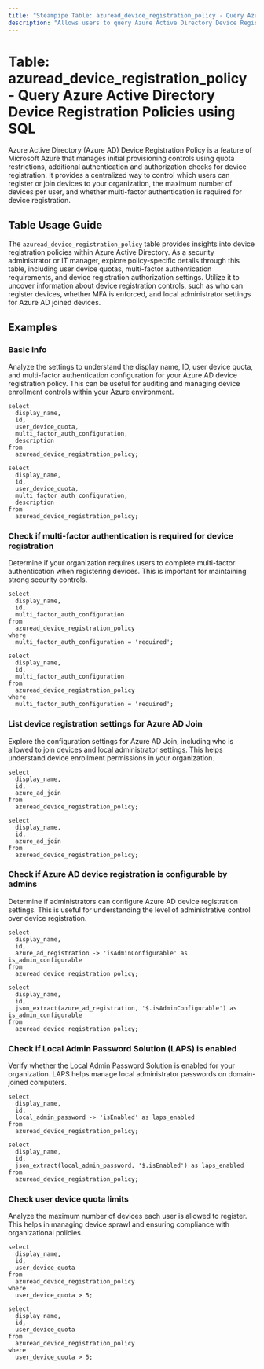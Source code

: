 ```yaml
---
title: "Steampipe Table: azuread_device_registration_policy - Query Azure Active Directory Device Registration Policies using SQL"
description: "Allows users to query Azure Active Directory Device Registration Policies, specifically the policy settings that control device registration, providing insights into device enrollment and management configurations."
---
```


# Table: azuread_device_registration_policy - Query Azure Active Directory Device Registration Policies using SQL

Azure Active Directory (Azure AD) Device Registration Policy is a feature of Microsoft Azure that manages initial provisioning controls using quota restrictions, additional authentication and authorization checks for device registration. It provides a centralized way to control which users can register or join devices to your organization, the maximum number of devices per user, and whether multi-factor authentication is required for device registration.

## Table Usage Guide

The `azuread_device_registration_policy` table provides insights into device registration policies within Azure Active Directory. As a security administrator or IT manager, explore policy-specific details through this table, including user device quotas, multi-factor authentication requirements, and device registration authorization settings. Utilize it to uncover information about device registration controls, such as who can register devices, whether MFA is enforced, and local administrator settings for Azure AD joined devices.

## Examples

### Basic info
Analyze the settings to understand the display name, ID, user device quota, and multi-factor authentication configuration for your Azure AD device registration policy. This can be useful for auditing and managing device enrollment controls within your Azure environment.

```sql+postgres
select
  display_name,
  id,
  user_device_quota,
  multi_factor_auth_configuration,
  description
from
  azuread_device_registration_policy;
```

```sql+sqlite
select
  display_name,
  id,
  user_device_quota,
  multi_factor_auth_configuration,
  description
from
  azuread_device_registration_policy;
```

### Check if multi-factor authentication is required for device registration
Determine if your organization requires users to complete multi-factor authentication when registering devices. This is important for maintaining strong security controls.

```sql+postgres
select
  display_name,
  id,
  multi_factor_auth_configuration
from
  azuread_device_registration_policy
where
  multi_factor_auth_configuration = 'required';
```

```sql+sqlite
select
  display_name,
  id,
  multi_factor_auth_configuration
from
  azuread_device_registration_policy
where
  multi_factor_auth_configuration = 'required';
```

### List device registration settings for Azure AD Join
Explore the configuration settings for Azure AD Join, including who is allowed to join devices and local administrator settings. This helps understand device enrollment permissions in your organization.

```sql+postgres
select
  display_name,
  id,
  azure_ad_join
from
  azuread_device_registration_policy;
```

```sql+sqlite
select
  display_name,
  id,
  azure_ad_join
from
  azuread_device_registration_policy;
```

### Check if Azure AD device registration is configurable by admins
Determine if administrators can configure Azure AD device registration settings. This is useful for understanding the level of administrative control over device registration.

```sql+postgres
select
  display_name,
  id,
  azure_ad_registration -> 'isAdminConfigurable' as is_admin_configurable
from
  azuread_device_registration_policy;
```

```sql+sqlite
select
  display_name,
  id,
  json_extract(azure_ad_registration, '$.isAdminConfigurable') as is_admin_configurable
from
  azuread_device_registration_policy;
```

### Check if Local Admin Password Solution (LAPS) is enabled
Verify whether the Local Admin Password Solution is enabled for your organization. LAPS helps manage local administrator passwords on domain-joined computers.

```sql+postgres
select
  display_name,
  id,
  local_admin_password -> 'isEnabled' as laps_enabled
from
  azuread_device_registration_policy;
```

```sql+sqlite
select
  display_name,
  id,
  json_extract(local_admin_password, '$.isEnabled') as laps_enabled
from
  azuread_device_registration_policy;
```

### Check user device quota limits
Analyze the maximum number of devices each user is allowed to register. This helps in managing device sprawl and ensuring compliance with organizational policies.

```sql+postgres
select
  display_name,
  id,
  user_device_quota
from
  azuread_device_registration_policy
where
  user_device_quota > 5;
```

```sql+sqlite
select
  display_name,
  id,
  user_device_quota
from
  azuread_device_registration_policy
where
  user_device_quota > 5;
```